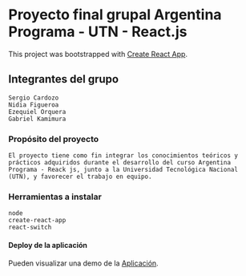 # Proyecto final grupal Argentina Programa - UTN - React.js

This project was bootstrapped with [Create React App](https://github.com/facebook/create-react-app).

## Integrantes del grupo <!-- Faltaria en numero de equipo -->

    Sergio Cardozo
    Nidia Figueroa
    Ezequiel Orquera
    Gabriel Kamimura

### Propósito del proyecto

    El proyecto tiene como fin integrar los conocimientos teóricos y prácticos adquiridos durante el desarrollo del curso Argentina Programa - Reack js, junto a la Universidad Tecnológica Nacional (UTN), y favorecer el trabajo en equipo.

 ### Herramientas a instalar
    
    node
    create-react-app
    react-switch

#### Deploy de la aplicación

Pueden visualizar una demo de la [Aplicación](https://tp-react-vite-one.vercel.app/).